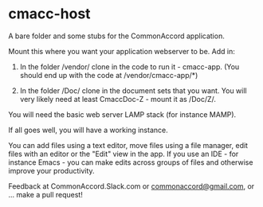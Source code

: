 # cmacc-host<br>
A bare folder and some stubs for the CommonAccord application.  <br>

Mount this where you want your application webserver to be.  Add in:<ol><li>

  In the folder /vendor/ clone in the code to run it - cmacc-app.  (You should end up with the code at /vendor/cmacc-app/*)<li>

  In the folder /Doc/ clone in the document sets that you want.  You will very likely need at least CmaccDoc-Z - mount it as /Doc/Z/.</ol>

You will need the basic web server LAMP stack (for instance MAMP).<br>

If all goes well, you will have a working instance.<br>  

You can add files using a text editor, move files using a file manager, edit files with an editor or the "Edit" view in the app.  If you use an IDE - for instance Emacs - you can make edits across groups of files and otherwise improve your productivity.

Feedback at CommonAccord.Slack.com or commonaccord@gmail.com, or ... make a pull request!
 
 
  
